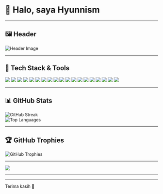 
# 👋 Halo, saya Hyunnism
---

## 🖼️ Header

<img src="https://drive.google.com/file/d/1TCpKkEngNlWgjoexbpMIHeQzHOpgFjTJ/preview" alt="Header Image" />

---

## 🚀 Tech Stack & Tools

<p align="left">
<img src="https://img.shields.io/badge/github%20copilot-000000?style=for-the-badge&logo=githubcopilot&logoColor=white" />
<img src="https://img.shields.io/badge/Google%20Analytics-E37400?style=for-the-badge&logo=google%20analytics&logoColor=white" />
<img src="https://img.shields.io/badge/GitHub%20Pages-222222?style=for-the-badge&logo=github%20Pages&logoColor=white" />
<img src="https://img.shields.io/badge/NAVER-03C75A?style=for-the-badge&logo=NAVER&logoColor=FFFFFF" />
<img src="https://img.shields.io/badge/Cloudflare-F38020?style=for-the-badge&logo=Cloudflare&logoColor=white" />
<img src="https://img.shields.io/badge/Heroku-430098?style=for-the-badge&logo=heroku&logoColor=white" />
<img src="https://img.shields.io/badge/Google_Cloud-4285F4?style=for-the-badge&logo=google-cloud&logoColor=white" />
<img src="https://img.shields.io/badge/Netlify-00C7B7?style=for-the-badge&logo=netlify&logoColor=white" />
<img src="https://img.shields.io/badge/Railway-131415?style=for-the-badge&logo=railway&logoColor=white" />
<img src="https://img.shields.io/badge/MySQL-005C84?style=for-the-badge&logo=mysql&logoColor=white" />
<img src="https://img.shields.io/badge/Sqlite-003B57?style=for-the-badge&logo=sqlite&logoColor=white" />
<img src="https://img.shields.io/badge/PostgreSQL-316192?style=for-the-badge&logo=postgresql&logoColor=white" />
<img src="https://img.shields.io/badge/Supabase-181818?style=for-the-badge&logo=supabase&logoColor=white" />
<img src="https://img.shields.io/badge/Adobe%20after%20affects-CF96FD?style=for-the-badge&logo=Adobe%20after%20effects&logoColor=393665" />
<img src="https://img.shields.io/badge/Adobe%20Lightroom-31A8FF?style=for-the-badge&logo=Adobe%20Lightroom&logoColor=white" />
<img src="https://img.shields.io/badge/Bootstrap-563D7C?style=for-the-badge&logo=bootstrap&logoColor=white" />
<img src="https://img.shields.io/badge/Codeigniter-EF4223?style=for-the-badge&logo=codeigniter&logoColor=white" />
<img src="https://img.shields.io/badge/React-20232A?style=for-the-badge&logo=react&logoColor=61DAFB" />
<img src="https://img.shields.io/badge/JavaScript-323330?style=for-the-badge&logo=javascript&logoColor=F7DF1E" />
</p>

---

## 📊 GitHub Stats

<p align="left">
<img src="https://nirzak-streak-stats.vercel.app/?user=Hyunnism&theme=dark&hide_border=false" alt="GitHub Streak" /><br/>
<img src="https://github-readme-stats.vercel.app/api/top-langs/?username=Hyunnism&theme=dark&hide_border=false&include_all_commits=true&count_private=true&layout=compact" alt="Top Languages" />
</p>

---

## 🏆 GitHub Trophies

<p align="left">
<img src="https://github-profile-trophy.vercel.app/?username=Hyunnism&theme=radical&no-frame=false&no-bg=true&margin-w=4" alt="GitHub Trophies" />
</p>

---

[![](https://visitcount.itsvg.in/api?id=Hyunnism&icon=0&color=0)](https://visitcount.itsvg.in)

<!-- Proudly created with GPRM ( https://gprm.itsvg.in ) -->

---

---

Terima kasih 🚀
